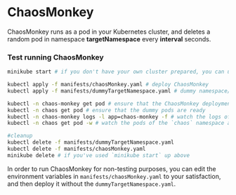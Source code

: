 # ChaosMonkey

ChaosMonkey runs as a pod in your Kubernetes cluster, and deletes a random pod in namespace **targetNamespace** every **interval** seconds.

### Test running ChaosMonkey
```bash
minikube start # if you don't have your own cluster prepared, you can use minikube

kubectl apply -f manifests/chaosMonkey.yaml # deploy ChaosMonkey
kubectl apply -f manifests/dummyTargetNamespace.yaml # dummy namespace/pods in namespace `chaos`

kubectl -n chaos-monkey get pod # ensure that the ChaosMonkey deployment is ready
kubectl -n chaos get pod # ensure that the dummy pods are ready
kubectl -n chaos-monkey logs -l app=chaos-monkey -f # watch the logs of the ChaosMonkey pod
kubectl -n chaos get pod -w # watch the pods of the `chaos` namespace as they die

#cleanup
kubectl delete -f manifests/dummyTargetNamespace.yaml
kubectl delete -f manifests/chaosMonkey.yaml
minikube delete # if you've used `minikube start` up above
```

In order to run ChaosMonkey for non-testing purposes, you can edit the environment variables in `manifests/chaosMonkey.yaml` to your satisfaction, and then deploy it without the `dummyTargetNamespace.yaml`.
